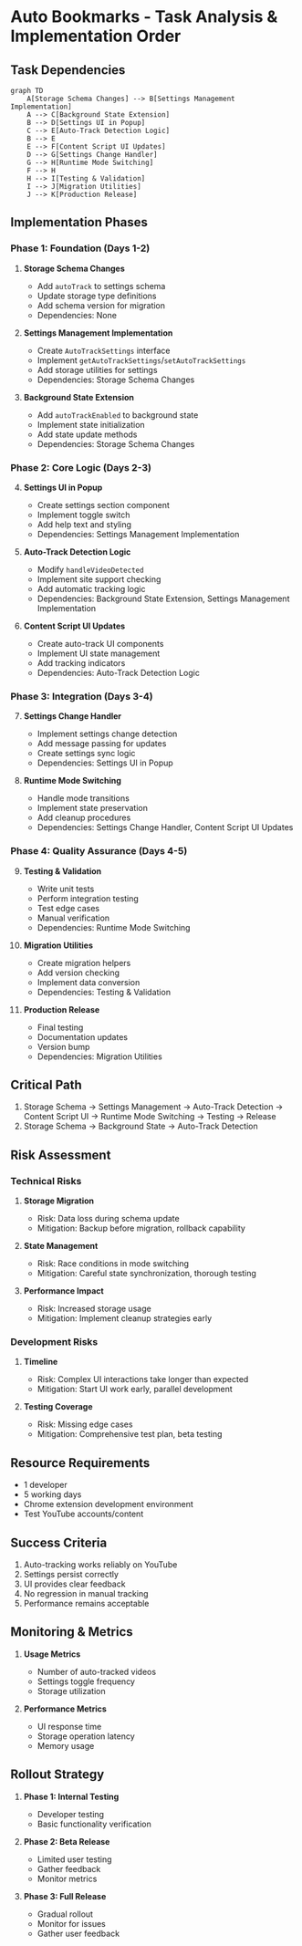 # Auto Bookmarks - Task Analysis & Implementation Order

## Task Dependencies

```mermaid
graph TD
    A[Storage Schema Changes] --> B[Settings Management Implementation]
    A --> C[Background State Extension]
    B --> D[Settings UI in Popup]
    C --> E[Auto-Track Detection Logic]
    B --> E
    E --> F[Content Script UI Updates]
    D --> G[Settings Change Handler]
    G --> H[Runtime Mode Switching]
    F --> H
    H --> I[Testing & Validation]
    I --> J[Migration Utilities]
    J --> K[Production Release]
```

## Implementation Phases

### Phase 1: Foundation (Days 1-2)
1. **Storage Schema Changes**
   - Add `autoTrack` to settings schema
   - Update storage type definitions
   - Add schema version for migration
   - Dependencies: None

2. **Settings Management Implementation**
   - Create `AutoTrackSettings` interface
   - Implement `getAutoTrackSettings`/`setAutoTrackSettings`
   - Add storage utilities for settings
   - Dependencies: Storage Schema Changes

3. **Background State Extension**
   - Add `autoTrackEnabled` to background state
   - Implement state initialization
   - Add state update methods
   - Dependencies: Storage Schema Changes

### Phase 2: Core Logic (Days 2-3)
4. **Settings UI in Popup**
   - Create settings section component
   - Implement toggle switch
   - Add help text and styling
   - Dependencies: Settings Management Implementation

5. **Auto-Track Detection Logic**
   - Modify `handleVideoDetected`
   - Implement site support checking
   - Add automatic tracking logic
   - Dependencies: Background State Extension, Settings Management Implementation

6. **Content Script UI Updates**
   - Create auto-track UI components
   - Implement UI state management
   - Add tracking indicators
   - Dependencies: Auto-Track Detection Logic

### Phase 3: Integration (Days 3-4)
7. **Settings Change Handler**
   - Implement settings change detection
   - Add message passing for updates
   - Create settings sync logic
   - Dependencies: Settings UI in Popup

8. **Runtime Mode Switching**
   - Handle mode transitions
   - Implement state preservation
   - Add cleanup procedures
   - Dependencies: Settings Change Handler, Content Script UI Updates

### Phase 4: Quality Assurance (Days 4-5)
9. **Testing & Validation**
   - Write unit tests
   - Perform integration testing
   - Test edge cases
   - Manual verification
   - Dependencies: Runtime Mode Switching

10. **Migration Utilities**
    - Create migration helpers
    - Add version checking
    - Implement data conversion
    - Dependencies: Testing & Validation

11. **Production Release**
    - Final testing
    - Documentation updates
    - Version bump
    - Dependencies: Migration Utilities

## Critical Path
1. Storage Schema → Settings Management → Auto-Track Detection → Content Script UI → Runtime Mode Switching → Testing → Release
2. Storage Schema → Background State → Auto-Track Detection

## Risk Assessment

### Technical Risks
1. **Storage Migration**
   - Risk: Data loss during schema update
   - Mitigation: Backup before migration, rollback capability

2. **State Management**
   - Risk: Race conditions in mode switching
   - Mitigation: Careful state synchronization, thorough testing

3. **Performance Impact**
   - Risk: Increased storage usage
   - Mitigation: Implement cleanup strategies early

### Development Risks
1. **Timeline**
   - Risk: Complex UI interactions take longer than expected
   - Mitigation: Start UI work early, parallel development

2. **Testing Coverage**
   - Risk: Missing edge cases
   - Mitigation: Comprehensive test plan, beta testing

## Resource Requirements
- 1 developer
- 5 working days
- Chrome extension development environment
- Test YouTube accounts/content

## Success Criteria
1. Auto-tracking works reliably on YouTube
2. Settings persist correctly
3. UI provides clear feedback
4. No regression in manual tracking
5. Performance remains acceptable

## Monitoring & Metrics
1. **Usage Metrics**
   - Number of auto-tracked videos
   - Settings toggle frequency
   - Storage utilization

2. **Performance Metrics**
   - UI response time
   - Storage operation latency
   - Memory usage

## Rollout Strategy
1. **Phase 1: Internal Testing**
   - Developer testing
   - Basic functionality verification

2. **Phase 2: Beta Release**
   - Limited user testing
   - Gather feedback
   - Monitor metrics

3. **Phase 3: Full Release**
   - Gradual rollout
   - Monitor for issues
   - Gather user feedback 